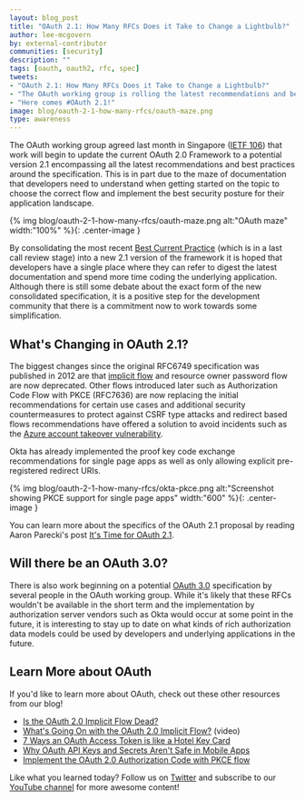 ```yaml
---
layout: blog_post
title: "OAuth 2.1: How Many RFCs Does it Take to Change a Lightbulb?"
author: lee-mcgovern
by: external-contributor
communities: [security]
description: ""
tags: [oauth, oauth2, rfc, spec]
tweets:
- "OAuth 2.1: How Many RFCs Does it Take to Change a Lightbulb?"
- "The OAuth working group is rolling the latest recommendations and best practices into a new spec: OAuth 2.1"
- "Here comes #OAuth 2.1!"
image: blog/oauth-2-1-how-many-rfcs/oauth-maze.png
type: awareness
---
```


The OAuth working group agreed last month in Singapore ([IETF 106](https://oauth.net/events/2019-11-ietf106/)) that work will begin to update the current OAuth 2.0 Framework to a potential version 2.1 encompassing all the latest recommendations and best practices around the specification. This is in part due to the maze of documentation that developers need to understand when getting started on the topic to choose the correct flow and implement the best security posture for their application landscape.

{% img blog/oauth-2-1-how-many-rfcs/oauth-maze.png alt:"OAuth maze" width:"100%" %}{: .center-image }

By consolidating the most recent [Best Current Practice](https://oauth.net/2/oauth-best-practice/) (which is in a last call review stage) into a new 2.1 version of the framework it is hoped that developers have a single place where they can refer to digest the latest documentation and spend more time coding the underlying application. Although there is still some debate about the exact form of the new consolidated specification, it is a positive step for the development community that there is a commitment now to work towards some simplification.

## What's Changing in OAuth 2.1?

The biggest changes since the original RFC6749 specification was published in 2012 are that [implicit flow](/blog/2019/05/01/is-the-oauth-implicit-flow-dead) and resource owner password flow are now deprecated. Other flows introduced later such as Authorization Code Flow with PKCE (RFC7636) are now replacing the initial recommendations for certain use cases and additional security countermeasures to protect against CSRF type attacks and redirect based flows recommendations have offered a solution to avoid incidents such as the [Azure account takeover vulnerability](https://threatpost.com/microsoft-oauth-flaw-azure-takeover/150737/).

Okta has already implemented the proof key code exchange recommendations for single page apps as well as only allowing explicit pre-registered redirect URIs.

{% img blog/oauth-2-1-how-many-rfcs/okta-pkce.png alt:"Screenshot showing PKCE support for single page apps" width:"600" %}{: .center-image }

You can learn more about the specifics of the OAuth 2.1 proposal by reading Aaron Parecki's post [It's Time for OAuth 2.1](https://aaronparecki.com/2019/12/12/21/its-time-for-oauth-2-dot-1).

## Will there be an OAuth 3.0?

There is also work beginning on a potential [OAuth 3.0](https://oauth.net/3/) specification by several people in the OAuth working group. While it's likely that these RFCs wouldn't be available in the short term and the implementation by authorization server vendors such as Okta would occur at some point in the future, it is interesting to stay up to date on what kinds of rich authorization data models could be used by developers and underlying applications in the future.

## Learn More about OAuth

If you'd like to learn more about OAuth, check out these other resources from our blog!
* [Is the OAuth 2.0 Implicit Flow Dead?](/blog/2019/05/01/is-the-oauth-implicit-flow-dead)
* [What's Going On with the OAuth 2.0 Implicit Flow?](https://www.youtube.com/watch?v=CHzERullHe8) (video)
* [7 Ways an OAuth Access Token is like a Hotel Key Card](/blog/2019/06/05/seven-ways-an-oauth-access-token-is-like-a-hotel-key-card)
* [Why OAuth API Keys and Secrets Aren't Safe in Mobile Apps](/blog/2019/01/22/oauth-api-keys-arent-safe-in-mobile-apps)
* [Implement the OAuth 2.0 Authorization Code with PKCE flow](/blog/2019/08/22/okta-authjs-pkce/)

Like what you learned today? Follow us on [Twitter](https://twitter.com/oktadev) and subscribe to our [YouTube channel](https://www.youtube.com/oktadev) for more awesome content!
